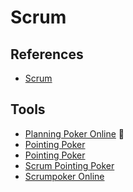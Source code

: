 # Scrum

## References

- [Scrum](https://desenvolvimentoagil.com.br/scrum/)

## Tools

- [Planning Poker Online](https://planningpokeronline.com) 🌟
- [Pointing Poker](http://pointing.poker)
- [Pointing Poker](https://pointingpoker.com)
- [Scrum Pointing Poker](https://poker.marcin.uk)
- [Scrumpoker Online](https://scrumpoker.online)

<!--
Daily Scrum

Point Poker

https://github.com/FinnDore/v
-->
